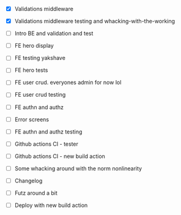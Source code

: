 - [x] Validations middleware

- [x] Validations middleware testing and whacking-with-the-working
- [ ] Intro BE and validation and test

- [ ] FE hero display

- [ ] FE testing yakshave
- [ ] FE hero tests

- [ ] FE user crud. everyones admin for now lol
- [ ] FE user crud testing

- [ ] FE authn and authz
- [ ] Error screens
- [ ] FE authn and authz testing

- [ ] Github actions CI - tester
- [ ] Github actions CI - new build action

- [ ] Some whacking around with the norm nonlinearity
- [ ] Changelog
- [ ] Futz around a bit
- [ ] Deploy with new build action
